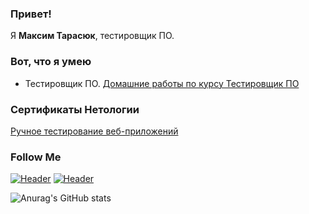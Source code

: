### Привет!

Я <b>Максим Тарасюк</b>, тестировщик ПО.


### Вот, что я умею

- Тестировщик ПО. [Домашние работы по курсу Тестировщик ПО](https://github.com/artmaxst/Homework)



### Сертификаты Нетологии

[Ручное тестирование веб-приложений](https://github.com/artmaxst/Homework/blob/main/Manual%20testing%20of%20web%20applications.pdf)

### Follow Me
[![Header](https://img.shields.io/badge/Instagram-090909?style=for-the-badge&logo=instagram&logoColor=9939a3)](https://www.instagram.com/artmax.st/)
[![Header](https://img.shields.io/badge/Telegram-090909?style=for-the-badge&logo=telegram&logoColor=31a5db)](https://t.me/artmaxst)

![Anurag's GitHub stats](https://github-readme-stats.vercel.app/api?username=artmaxst&show_icons=true&theme=radical)


